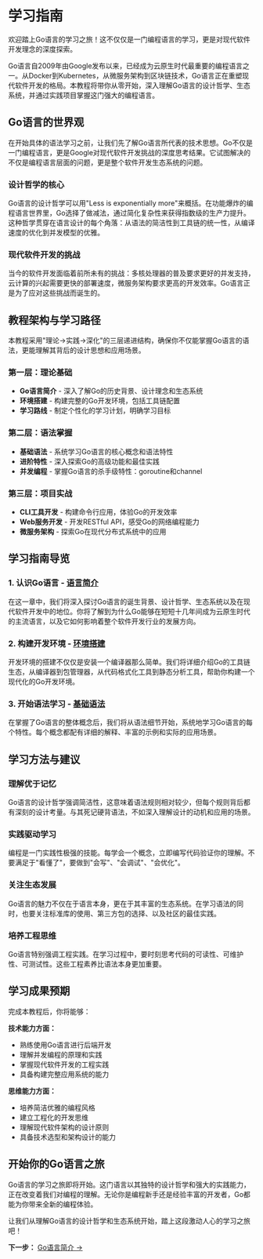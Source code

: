 # 学习指南

欢迎踏上Go语言的学习之旅！这不仅仅是一门编程语言的学习，更是对现代软件开发理念的深度探索。

Go语言自2009年由Google发布以来，已经成为云原生时代最重要的编程语言之一。从Docker到Kubernetes，从微服务架构到区块链技术，Go语言正在重塑现代软件开发的格局。本教程将带你从零开始，深入理解Go语言的设计哲学、生态系统，并通过实践项目掌握这门强大的编程语言。

## Go语言的世界观

在开始具体的语法学习之前，让我们先了解Go语言所代表的技术思想。Go不仅是一门编程语言，更是Google对现代软件开发挑战的深度思考结果。它试图解决的不仅是编程语言层面的问题，更是整个软件开发生态系统的问题。

### 设计哲学的核心
Go语言的设计哲学可以用"Less is exponentially more"来概括。在功能爆炸的编程语言世界里，Go选择了做减法，通过简化复杂性来获得指数级的生产力提升。这种哲学贯穿在语言设计的每个角落：从语法的简洁性到工具链的统一性，从编译速度的优化到并发模型的优雅。

### 现代软件开发的挑战
当今的软件开发面临着前所未有的挑战：多核处理器的普及要求更好的并发支持，云计算的兴起需要更快的部署速度，微服务架构要求更高的开发效率。Go语言正是为了应对这些挑战而诞生的。

## 教程架构与学习路径

本教程采用"理论→实践→深化"的三层递进结构，确保你不仅能掌握Go语言的语法，更能理解其背后的设计思想和应用场景。

### 第一层：理论基础
- **Go语言简介** - 深入了解Go的历史背景、设计理念和生态系统
- **环境搭建** - 构建完整的Go开发环境，包括工具链配置
- **学习路线** - 制定个性化的学习计划，明确学习目标

### 第二层：语法掌握
- **基础语法** - 系统学习Go语言的核心概念和语法特性
- **进阶特性** - 深入探索Go的高级功能和最佳实践
- **并发编程** - 掌握Go语言的杀手级特性：goroutine和channel

### 第三层：项目实战
- **CLI工具开发** - 构建命令行应用，体验Go的开发效率
- **Web服务开发** - 开发RESTful API，感受Go的网络编程能力
- **微服务架构** - 探索Go在现代分布式系统中的应用

## 学习指南导览

### 1. 认识Go语言 - [语言简介](./introduction)
在这一章中，我们将深入探讨Go语言的诞生背景、设计哲学、生态系统以及在现代软件开发中的地位。你将了解到为什么Go能够在短短十几年间成为云原生时代的主流语言，以及它如何影响着整个软件开发行业的发展方向。

### 2. 构建开发环境 - [环境搭建](./setup)
开发环境的搭建不仅仅是安装一个编译器那么简单。我们将详细介绍Go的工具链生态，从编译器到包管理器，从代码格式化工具到静态分析工具，帮助你构建一个现代化的Go开发环境。

### 3. 开始语法学习 - [基础语法](/basics/)
在掌握了Go语言的整体概念后，我们将从语法细节开始，系统地学习Go语言的每个特性。每个概念都配有详细的解释、丰富的示例和实际的应用场景。

## 学习方法与建议

### 理解优于记忆
Go语言的设计哲学强调简洁性，这意味着语法规则相对较少，但每个规则背后都有深刻的设计考量。与其死记硬背语法，不如深入理解设计的动机和应用的场景。

### 实践驱动学习
编程是一门实践性极强的技能。每学会一个概念，立即编写代码验证你的理解。不要满足于"看懂了"，要做到"会写"、"会调试"、"会优化"。

### 关注生态发展
Go语言的魅力不仅在于语言本身，更在于其丰富的生态系统。在学习语法的同时，也要关注标准库的使用、第三方包的选择、以及社区的最佳实践。

### 培养工程思维
Go语言特别强调工程实践。在学习过程中，要时刻思考代码的可读性、可维护性、可测试性。这些工程素养比语法本身更加重要。

## 学习成果预期

完成本教程后，你将能够：

**技术能力方面：**
- 熟练使用Go语言进行后端开发
- 理解并发编程的原理和实践
- 掌握现代软件开发的工程实践
- 具备构建完整应用系统的能力

**思维能力方面：**
- 培养简洁优雅的编程风格
- 建立工程化的开发思维
- 理解现代软件架构的设计原则
- 具备技术选型和架构设计的能力

## 开始你的Go语言之旅

Go语言的学习之旅即将开始。这门语言以其独特的设计哲学和强大的实践能力，正在改变着我们对编程的理解。无论你是编程新手还是经验丰富的开发者，Go都能为你带来全新的编程体验。

让我们从理解Go语言的设计哲学和生态系统开始，踏上这段激动人心的学习之旅吧！

**下一步：** [Go语言简介 →](./introduction) 